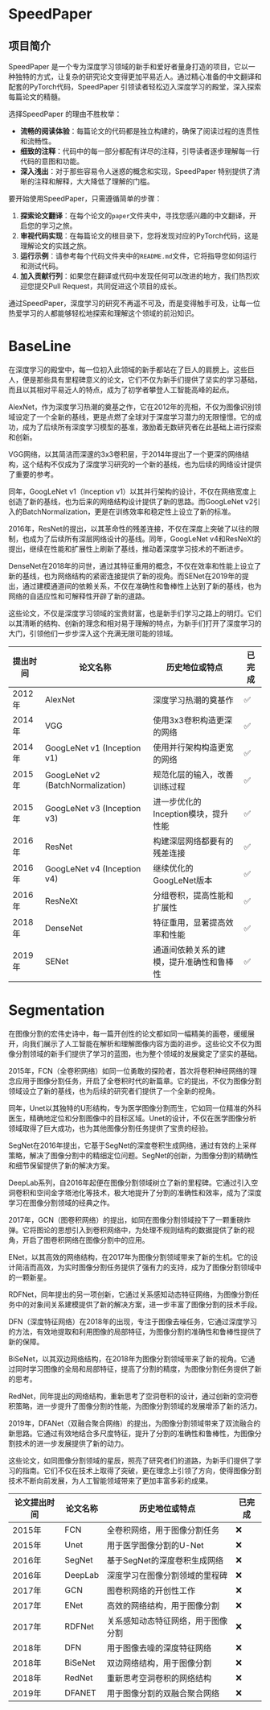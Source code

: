 # SpeedPaper

## 项目简介

SpeedPaper 是一个专为深度学习领域的新手和爱好者量身打造的项目，它以一种独特的方式，让复杂的研究论文变得更加平易近人。通过精心准备的中文翻译和配套的PyTorch代码，SpeedPaper 引领读者轻松迈入深度学习的殿堂，深入探索每篇论文的精髓。

选择SpeedPaper 的理由不胜枚举：

- **流畅的阅读体验**：每篇论文的代码都是独立构建的，确保了阅读过程的连贯性和流畅性。
- **细致的注释**：代码中的每一部分都配有详尽的注释，引导读者逐步理解每一行代码的意图和功能。
- **深入浅出**：对于那些容易令人迷惑的概念和实现，SpeedPaper 特别提供了清晰的注释和解释，大大降低了理解的门槛。

要开始使用SpeedPaper，只需遵循简单的步骤：

1. **探索论文翻译**：在每个论文的`paper`文件夹中，寻找您感兴趣的中文翻译，开启您的学习之旅。
2. **审视代码实现**：在每篇论文的根目录下，您将发现对应的PyTorch代码，这是理解论文的实践之旅。
3. **运行示例**：请参考每个代码文件夹中的`README.md`文件，它将指导您如何运行和测试代码。
4. **加入贡献行列**：如果您在翻译或代码中发现任何可以改进的地方，我们热烈欢迎您提交Pull Request，共同促进这个项目的成长。

通过SpeedPaper，深度学习的研究不再遥不可及，而是变得触手可及，让每一位热爱学习的人都能够轻松地探索和理解这个领域的前沿知识。

# BaseLine

在深度学习的殿堂中，每一位初入此领域的新手都站在了巨人的肩膀上。这些巨人，便是那些具有里程碑意义的论文，它们不仅为新手们提供了坚实的学习基础，而且以其相对平易近人的特点，成为了初学者攀登人工智能高峰的起点。

AlexNet，作为深度学习热潮的奠基之作，它在2012年的亮相，不仅为图像识别领域设定了一个全新的基线，更是点燃了全球对于深度学习潜力的无限憧憬。它的成功，成为了后续所有深度学习模型的基准，激励着无数研究者在此基础上进行探索和创新。

VGG网络，以其简洁而深邃的3x3卷积层，于2014年提出了一个更深的网络结构，这个结构不仅成为了深度学习研究的一个新的基线，也为后续的网络设计提供了重要的参考。

同年，GoogLeNet v1（Inception v1）以其并行架构的设计，不仅在网络宽度上创造了新的基线，也为后来的网络结构设计提供了新的思路。而GoogLeNet v2引入的BatchNormalization，更是在训练效率和稳定性上设立了新的标准。

2016年，ResNet的提出，以其革命性的残差连接，不仅在深度上突破了以往的限制，也成为了后续所有深层网络设计的基线。同年，GoogLeNet v4和ResNeXt的提出，继续在性能和扩展性上刷新了基线，推动着深度学习技术的不断进步。

DenseNet在2018年的问世，通过其特征重用的概念，不仅在效率和性能上设立了新的基线，也为网络结构的紧密连接提供了新的视角。而SENet在2019年的提出，通过建模通道间的依赖关系，不仅在准确性和鲁棒性上达到了新的基线，也为网络的自适应性和可解释性开辟了新的道路。

这些论文，不仅是深度学习领域的宝贵财富，也是新手们学习之路上的明灯。它们以其清晰的结构、创新的理念和相对易于理解的特点，为新手们打开了深度学习的大门，引领他们一步步深入这个充满无限可能的领域。

| 提出时间  | 论文名称                              | 历史地位或特点                | 已完成 |
|-------|-----------------------------------|------------------------|-----|
| 2012年 | AlexNet                           | 深度学习热潮的奠基作             | ✅   |
| 2014年 | VGG                               | 使用3x3卷积构造更深的网络         | ✅   |
| 2014年 | GoogLeNet v1 (Inception v1)       | 使用并行架构构造更宽的网络          | ✅   |
| 2015年 | GoogLeNet v2 (BatchNormalization) | 规范化层的输入，改善训练过程         | ✅   |
| 2015年 | GoogLeNet v3 (Inception v3)       | 进一步优化的Inception模块，提升性能 | ✅   |
| 2016年 | ResNet                            | 构建深层网络都要有的残差连接         | ✅   |
| 2016年 | GoogLeNet v4 (Inception v4)       | 继续优化的GoogLeNet版本       | ✅   |
| 2016年 | ResNeXt                           | 分组卷积，提高性能和扩展性          | ✅   |
| 2018年 | DenseNet                          | 特征重用，显著提高效率和性能         | ✅   |
| 2019年 | SENet                             | 通道间依赖关系的建模，提升准确性和鲁棒性   | ✅   |

# Segmentation

在图像分割的宏伟史诗中，每一篇开创性的论文都如同一幅精美的画卷，缓缓展开，向我们展示了人工智能在解析和理解图像内容方面的进步。这些论文不仅为图像分割领域的新手们提供了学习的蓝图，也为整个领域的发展奠定了坚实的基础。

2015年，FCN（全卷积网络）如同一位勇敢的探险者，首次将卷积神经网络的理念应用于图像分割任务，开启了全卷积时代的新篇章。它的提出，不仅为图像分割领域设立了新的基线，也为后续的研究者们提供了一个全新的视角。

同年，Unet以其独特的U形结构，专为医学图像分割而生，它如同一位精准的外科医生，精确地定位和分割图像中的目标区域。Unet的设计，不仅在医学图像分析领域取得了巨大成功，也为其他图像分割任务提供了宝贵的经验。

SegNet在2016年提出，它基于SegNet的深度卷积生成网络，通过有效的上采样策略，解决了图像分割中的精细定位问题。SegNet的创新，为图像分割的精确性和细节保留提供了新的解决方案。

DeepLab系列，自2016年起便在图像分割领域树立了新的里程碑。它通过引入空洞卷积和空间金字塔池化等技术，极大地提升了分割的准确性和效率，成为了深度学习在图像分割领域的经典之作。

2017年，GCN（图卷积网络）的提出，如同在图像分割领域投下了一颗重磅炸弹。它将图论的思想引入到卷积网络中，为处理不规则结构的数据提供了新的视角，开启了图卷积网络在图像分割中的应用。

ENet，以其高效的网络结构，在2017年为图像分割领域带来了新的生机。它的设计简洁而高效，为实时图像分割任务提供了强有力的支持，成为了图像分割领域中的一颗新星。

RDFNet，同年提出的另一项创新，它通过关系感知动态特征网络，为图像分割任务中的对象间关系建模提供了新的解决方案，进一步丰富了图像分割的技术手段。

DFN（深度特征网络）在2018年的出现，专注于图像去噪任务，它通过深度学习的方法，有效地提取和利用图像的局部特征，为图像分割的准确性和鲁棒性提供了新的保障。

BiSeNet，以其双边网络结构，在2018年为图像分割领域带来了新的视角。它通过同时学习图像的全局和局部特征，提高了分割的精度，为图像分割任务提供了新的思考。

RedNet，同年提出的网络结构，重新思考了空洞卷积的设计，通过创新的空洞卷积策略，进一步提升了图像分割的性能，为图像分割领域的发展增添了新的活力。

2019年，DFANet（双融合聚合网络）的提出，为图像分割领域带来了双流融合的新思路。它通过有效地结合多尺度特征，提升了分割的准确性和鲁棒性，为图像分割技术的进一步发展提供了新的动力。

这些论文，如同图像分割领域的星辰，照亮了研究者们的道路，为新手们提供了学习的指南。它们不仅在技术上取得了突破，更在理念上引领了方向，使得图像分割技术不断向前发展，为人工智能领域带来了更加丰富多彩的成果。

| 论文提出时间 | 论文名称    | 历史地位或特点           | 已完成 |
|--------|---------|-------------------|-----|
| 2015年  | FCN     | 全卷积网络，用于图像分割任务    | ❌   |
| 2015年  | Unet    | 用于医学图像分割的U-Net    | ❌   |
| 2016年  | SegNet  | 基于SegNet的深度卷积生成网络 | ❌   |
| 2016年  | DeepLab | 深度学习在图像分割领域的里程碑   | ❌   |
| 2017年  | GCN     | 图卷积网络的开创性工作       | ❌   |
| 2017年  | ENet    | 高效的网络结构，用于图像分割    | ❌   |
| 2017年  | RDFNet  | 关系感知动态特征网络，用于图像分割 | ❌   |
| 2018年  | DFN     | 用于图像去噪的深度特征网络     | ❌   |
| 2018年  | BiSeNet | 双边网络结构，用于图像分割     | ❌   |
| 2018年  | RedNet  | 重新思考空洞卷积的网络结构     | ❌   |
| 2019年  | DFANET  | 用于图像分割的双融合聚合网络    | ❌   |

